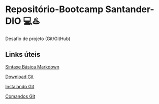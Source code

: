 # Repositório-Bootcamp Santander-DIO 💻♨️
Desafio de projeto (Git/GitHub)

## Links úteis
[Sintaxe Básica Markdown](https://www.markdownguide.org/basic-syntax/)


[Download Git](https://git-scm.com/downloads)


[Instalando Git](https://git-scm.com/book/pt-br/v2/Come%C3%A7ando-Instalando-o-Git)


[Comandos Git](https://comandosgit.github.io/)
